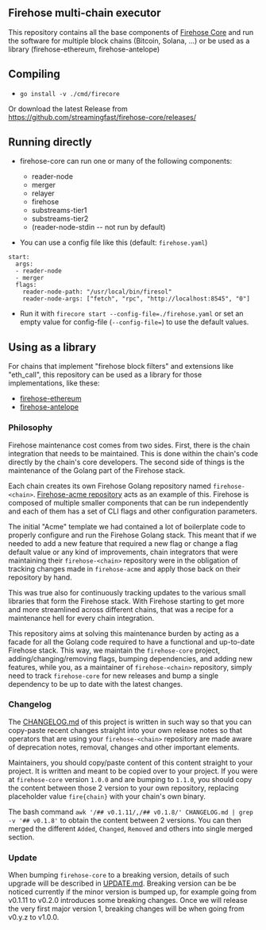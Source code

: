 ## Firehose multi-chain executor

This repository contains all the base components of [Firehose Core](https://firehose.streamingfast.io/) and run the software for multiple block chains (Bitcoin, Solana, ...) or be used as a library (firehose-ethereum, firehose-antelope)

## Compiling

* `go install -v ./cmd/firecore`

Or download the latest Release from https://github.com/streamingfast/firehose-core/releases/

## Running directly

* firehose-core can run one or many of the following components:
  - reader-node
  - merger
  - relayer
  - firehose
  - substreams-tier1
  - substreams-tier2
  - (reader-node-stdin -- not run by default)

* You can use a config file like this (default: `firehose.yaml`)

```
start:
  args:
  - reader-node
  - merger
  flags:
    reader-node-path: "/usr/local/bin/firesol"
    reader-node-args: ["fetch", "rpc", "http://localhost:8545", "0"]
```

* Run it with `firecore start --config-file=./firehose.yaml` or set an empty value for config-file (`--config-file=`) to use the default values.


## Using as a library

For chains that implement "firehose block filters" and extensions like "eth_call", this repository can be used as a library for those implementations, like these:

* [firehose-ethereum](https://github.com/streamingfast/firehose-ethereum)
* [firehose-antelope](https://github.com/pinax-network/firehose-antelope)


### Philosophy

Firehose maintenance cost comes from two sides. First, there is the chain integration that needs to be maintained. This is done within the chain's code directly by the chain's core developers. The second side of things is the maintenance of the Golang part of the Firehose stack.

Each chain creates its own Firehose Golang repository named `firehose-<chain>`. [Firehose-acme repository](https://github.com/streamingfast/firehose-core/firehose-acme) acts as an example of this. Firehose is composed of multiple smaller components that can be run independently and each of them has a set of CLI flags and other configuration parameters.

The initial "Acme" template we had contained a lot of boilerplate code to properly configure and run the Firehose Golang stack. This meant that if we needed to add a new feature that required a new flag or change a flag default value or any kind of improvements, chain integrators that were maintaining their `firehose-<chain>` repository were in the obligation of tracking changes made in `firehose-acme` and apply those back on their repository by hand.

This was true also for continuously tracking updates to the various small libraries that form the Firehose stack. With Firehose starting to get more and more streamlined across different chains, that was a recipe for a maintenance hell for every chain integration.

This repository aims at solving this maintenance burden by acting as a facade for all the Golang code required to have a functional and up-to-date Firehose stack. This way, we maintain the `firehose-core` project, adding/changing/removing flags, bumping dependencies, and adding new features, while you, as a maintainer of `firehose-<chain>` repository, simply need to track `firehose-core` for new releases and bump a single dependency to be up to date with the latest changes.

### Changelog

The [CHANGELOG.md](./CHANGELOG.md) of this project is written in such way so that you can copy-paste recent changes straight into your own release notes so that operators that are using your `firehose-<chain>` repository are made aware of deprecation notes, removal, changes and other important elements.

Maintainers, you should copy/paste content of this content straight to your project. It is written and meant to be copied over to your project. If you were at `firehose-core` version `1.0.0` and are bumping to `1.1.0`, you should copy the content between those 2 version to your own repository, replacing placeholder value `fire{chain}` with your chain's own binary.

The bash command `awk '/## v0.1.11/,/## v0.1.8/' CHANGELOG.md | grep -v '## v0.1.8'` to obtain the content between 2 versions. You can then merged the different `Added`, `Changed`, `Removed` and others into single merged section.

### Update

When bumping `firehose-core` to a breaking version, details of such upgrade will be described in [UPDATE.md](./UPDATE.md). Breaking version can be be noticed currently if the minor version is bumped up, for example going from v0.1.11 to v0.2.0 introduces some breaking changes. Once we will release the very first major version 1, breaking changes will be when going from v0.y.z to v1.0.0.

